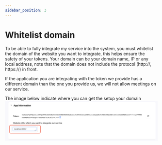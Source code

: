 ```yaml
---
sidebar_position: 3
---
```


# Whitelist domain

To be able to fully integrate my service into the system, you must whitelist the domain of the website you want to integrate, this helps ensure the safety of your tokens.
Your domain can be your domain name, IP or any local address, note that the domain does not include the protocol (http://, https://) in front.

If the application you are integrating with the token we provide has a different domain than the one you provide us, we will not allow meetings on our service.

The image below indicate where you can get the setup your domain
![domain-example.png](../../static/img/domain-example.png)
